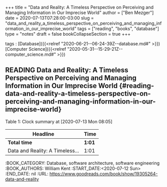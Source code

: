 +++
title = "Data and Reality: A Timeless Perspective on Perceiving and Managing Information in Our Imprecise World"
author = ["Ben Mezger"]
date = 2020-07-13T07:28:00-03:00
slug = "data_and_reality_a_timeless_perspective_on_perceiving_and_managing_information_in_our_imprecise_world"
tags = ["reading", "books", "database"]
type = "notes"
draft = false
bookCollapseSection = true
+++

tags
: [Database]({{<relref "2020-06-21--06-24-39Z--database.md#" >}}) [Computer Science]({{<relref "2020-05-31--15-29-21Z--computer_science.md#" >}})


## READING Data and Reality: A Timeless Perspective on Perceiving and Managing Information in Our Imprecise World {#reading-data-and-reality-a-timeless-perspective-on-perceiving-and-managing-information-in-our-imprecise-world}

<div class="table-caption">
  <span class="table-number">Table 1</span>:
  Clock summary at <span class="timestamp-wrapper"><span class="timestamp">[2020-07-13 Mon 08:05]</span></span>
</div>

| Headline                        | Time     |
|---------------------------------|----------|
| **Total time**                  | **1:01** |
| Data and Reality: A Timeless... | 1:01     |

:BOOK_CATEGORY: Database, software architecture, software engineering
:BOOK_AUTHORS: William Kent
:START_DATE:<span class="timestamp-wrapper"><span class="timestamp">&lt;2020-07-12 Sun&gt;</span></span>
:END_DATE: nil
:URL: <https://www.goodreads.com/book/show/19305264-data-and-reality>